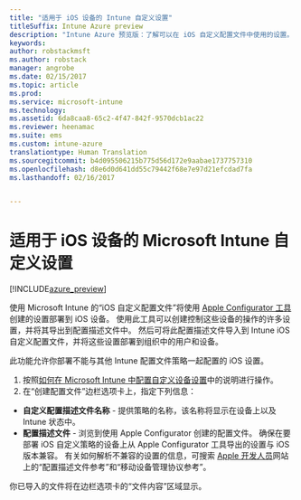 ```yaml
---
title: "适用于 iOS 设备的 Intune 自定义设置"
titleSuffix: Intune Azure preview
description: "Intune Azure 预览版：了解可以在 iOS 自定义配置文件中使用的设置。"
keywords: 
author: robstackmsft
ms.author: robstack
manager: angrobe
ms.date: 02/15/2017
ms.topic: article
ms.prod: 
ms.service: microsoft-intune
ms.technology: 
ms.assetid: 6da8caa8-65c2-4f47-842f-9570dcb1ac22
ms.reviewer: heenamac
ms.suite: ems
ms.custom: intune-azure
translationtype: Human Translation
ms.sourcegitcommit: b4d095506215b775d56d172e9aabae1737757310
ms.openlocfilehash: d8e6d0d641dd55c79442f68e7e97d21efcdad7fa
ms.lasthandoff: 02/16/2017


---
```


# <a name="microsoft-intune-custom-settings-for-ios-devices"></a>适用于 iOS 设备的 Microsoft Intune 自定义设置

[!INCLUDE[azure_preview](../includes/azure_preview.md)]

使用 Microsoft Intune 的“iOS 自定义配置文件”将使用 [Apple Configurator 工具](https://itunes.apple.com/app/apple-configurator-2/id1037126344?mt=12)创建的设置部署到 iOS 设备。 使用此工具可以创建控制这些设备的操作的许多设置，并将其导出到配置描述文件中。 然后可将此配置描述文件导入到 Intune iOS 自定义配置文件，并将这些设置部署到组织中的用户和设备。

此功能允许你部署不能与其他 Intune 配置文件策略一起配置的 iOS 设置。


1. 按照[如何在 Microsoft Intune 中配置自定义设备设置](how-to-configure-custom-settings.md)中的说明进行操作。
2. 在“创建配置文件”边栏选项卡上，指定下列信息：

- **自定义配置描述文件名称** - 提供策略的名称，该名称将显示在设备上以及 Intune 状态中。
- **配置描述文件** - 浏览到使用 Apple Configurator 创建的配置文件。
确保在要部署 iOS 自定义策略的设备上从 Apple Configurator 工具导出的设置与 iOS 版本兼容。 有关如何解析不兼容的设置的信息，可搜索 [Apple 开发人员](https://developer.apple.com/)网站上的“配置描述文件参考”和“移动设备管理协议参考”。

你已导入的文件将在边栏选项卡的“文件内容”区域显示。

